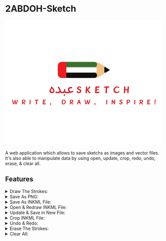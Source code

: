 # 2ABDOH-Sketch

<p align="center">
  <img height="400" src="public/images/Sketch Logo.png">
</p>
A web application which allows to save sketchs as images and vector files. It's also able to manipulate data by using open, update, crop, redo, undo, erase, & clear all.

## Features

<details>
  <summary> Draw The Strokes: </summary>
  
  - Using a mouse or a touch input, users can freely draw on the canvas.
  - The application records all the coordinates of the strokes made by the user as a sequence of vector coordinates (x and y) that show the course of the drawing.
  - These coordinates are kept in the RAM.
    ![Draw](public/images/Gifs/Draw.gif)
</details>
<details>
  <summary> Save As PNG: </summary>

  - The application turns all the content in the current canvas, including all drawn strokes, into a PNG image format when the user selects the "Save as image" icon.
</details>
<details>
  <summary> Save As INKML File: </summary>

  - The web app allows users to save sketches in Inkml format in addition to PNG. 
  - This is done by storing all the coordinates and other related information, converting the drawn strokes into an Inkml document by clicking on the "Save as Inkml" icon.​
</details>
<details>
  <summary> Open & Redraw INKML File: </summary>

  - By opening Inkml files using the "Open File" icon, the web app enables the users to view and edit previously saved sketches.
  - This happens by reading the Inkml content and redraws the saved vector coordinates after a file is selected. 
  - With such capability, users can continue working on their sketches or edit ones that already exist.​
</details>
<details>
  <summary> Update & Save in New File: </summary>

  - The web app allows to add new strokes to opened files in addition to redrawing already-existing designs.
  - After that, users can save the revised sketch as a new file, keeping both the added and original strokes.  
</details>
<details>
  <summary> Crop INKML File: </summary>

  - The sketch has a cropping function based on stroke counts to make selective editing or analyzing sketches easier.
  - Users can specify a range of strokes to be included in the cropped version of the sketch by entering the start and finish stroke numbers. 
  - This feature improves editing precision and flexibility by enabling users to isolate and work with specific areas of their drawings. This can happen by clicking on the "Crop File" icon.
</details>
<details>
  <summary> Undo & Redo: </summary>

  - Users can use the undo, redo, and erase features, as basic features among other crucial editing tools. 
  - Users can return to and undo actions to restore the drawing to its earlier states by using the undo function. 
  - On the other hand, users can reapply undone operations using the redo tool, which gives them more editing flexibility.
</details>
<details>
  <summary> Erase The Strokes: </summary>

  - To improve accuracy in corrections and modifications, users can also selectively erase portions of the sketch using the erase function. 
  - Erace can work when hovering on a drawing with no need at all for mouse input.
  - These actions are accessible by clicking on "Undo", "Redo", and "Erase" icons. Moreover, users can switch from erasing to drawing by clicking on the "Draw" icon and vice versa. 
</details>
<details>
  <summary> Clear All: </summary>
  
  - This is responsible for deleting all the strokes drawn on the sketch and removing any opened item in the RAM by clicking on the "Clear All" icon.
</details>
